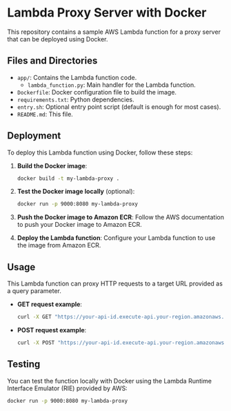 # Lambda Proxy Server with Docker

This repository contains a sample AWS Lambda function for a proxy server that can be deployed using Docker.

## Files and Directories

- `app/`: Contains the Lambda function code.
  - `lambda_function.py`: Main handler for the Lambda function.
- `Dockerfile`: Docker configuration file to build the image.
- `requirements.txt`: Python dependencies.
- `entry.sh`: Optional entry point script (default is enough for most cases).
- `README.md`: This file.

## Deployment

To deploy this Lambda function using Docker, follow these steps:

1. **Build the Docker image**:
    ```sh
    docker build -t my-lambda-proxy .
    ```

2. **Test the Docker image locally** (optional):
    ```sh
    docker run -p 9000:8080 my-lambda-proxy
    ```

3. **Push the Docker image to Amazon ECR**:
    Follow the AWS documentation to push your Docker image to Amazon ECR.

4. **Deploy the Lambda function**:
    Configure your Lambda function to use the image from Amazon ECR.

## Usage

This Lambda function can proxy HTTP requests to a target URL provided as a query parameter.

- **GET request example**:
    ```sh
    curl -X GET "https://your-api-id.execute-api.your-region.amazonaws.com/your-stage?url=https://example.com"
    ```

- **POST request example**:
    ```sh
    curl -X POST "https://your-api-id.execute-api.your-region.amazonaws.com/your-stage?url=https://example.com" -d '{"key": "value"}'
    ```

## Testing

You can test the function locally with Docker using the Lambda Runtime Interface Emulator (RIE) provided by AWS:

```sh
docker run -p 9000:8080 my-lambda-proxy